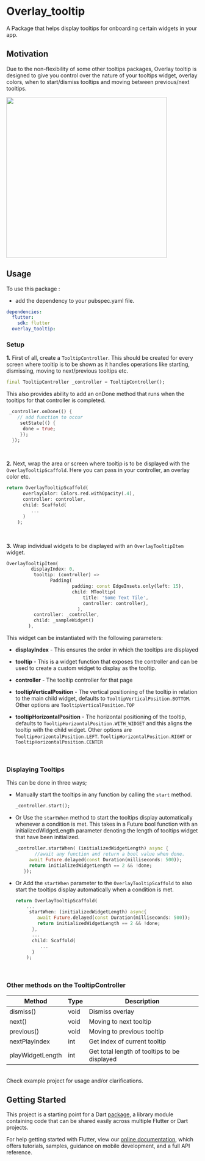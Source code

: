 # Overlay_tooltip

A Package that helps display tooltips for onboarding certain widgets in your app.

## Motivation
Due to the non-flexibility of some other tooltips packages, Overlay tooltip is designed to give you control over the nature of your tooltips widget, overlay colors, when to start/dismiss tooltips and moving between previous/next tooltips.


<img src="https://raw.githubusercontent.com/Deuque/overlay_tooltip/a1a0c7ed441cedf5cff90bb5660c7c747ee2dd96/media/overlay_tooltip.gif" height="420"/>


## Usage

To use this package :

- add the dependency to your pubspec.yaml file.

```yaml
dependencies:
  flutter:
    sdk: flutter
  overlay_tooltip:
```

### Setup


**1.** First of all, create a `TooltipController`. This should be created for every screen where tooltip is to be shown as it handles operations like starting, dismissing, moving to next/previous tooltips etc.
```dart
final TooltipController _controller = TooltipController();
```
This also provides ability to add an onDone method that runs when the tooltips for that controller is completed.

```dart
 _controller.onDone(() {
    // add function to occur
     setState(() {
	  done = true;
     });
  });
```

</br>

**2.** Next, wrap the area or screen where tooltip is to be displayed with the `OverlayTooltipScaffold`. Here you can pass in your controller, an overlay color etc.

```dart
return OverlayTooltipScaffold(
	  overlayColor: Colors.red.withOpacity(.4),
      controller: controller,
      child: Scaffold(
	 	 ...
	  )
	);
```

</br>

**3.**  Wrap individual widgets to be displayed with an `OverlayTooltipItem` widget.

```dart
OverlayTooltipItem(
         displayIndex: 0,
          tooltip: (controller) =>
		  		Padding(
                        padding: const EdgeInsets.only(left: 15),
                        child: MTooltip(
                            title: 'Some Text Tile',
                            controller: controller),
                          ),
          controller: _controller,
          child: _sampleWidget()
		),
```

This widget can be instantiated with the following parameters:
- **displayIndex** - This ensures the order in which the tooltips are displayed

- **tooltip** - This is a widget function that exposes the controller and can be used to create a custom widget to display as the tooltip.

- **controller** - The tooltip controller for that page

- **tooltipVerticalPosition** - The vertical positioning of the tooltip in relation to the main child widget, defaults to `TooltipVerticalPosition.BOTTOM`. Other options are `TooltipVerticalPosition.TOP`

- **tooltipHorizontalPosition** - The horizontal positioning of the tooltip, defaults to `TooltipHorizontalPosition.WITH_WIDGET` and this aligns the tooltip with the child widget. Other options are `TooltipHorizontalPosition.LEFT`. `TooltipHorizontalPosition.RIGHT` or `TooltipHorizontalPosition.CENTER`

</br>

### Displaying Tooltips
 This can be done in three ways;
 - Manually start the tooltips in any function by calling the `start` method.

	 ```dart
	_controller.start();
	```

 - Or Use the `startWhen` method to start the tooltips display automatically whenever a condition is met. This takes in a Future bool function with an initializedWidgetLength parameter denoting the length of tooltips widget that have been initialized.

	 ```dart
	 _controller.startWhen( (initializedWidgetLength) async {
			//await any function and return a bool value when done.
		  await Future.delayed(const Duration(milliseconds: 500));
		  return initializedWidgetLength == 2 && !done;
		});
	```

 - Or Add the `startWhen` parameter to the `OverlayTooltipScaffold` to also start the tooltips display automatically when a condition is met.

	```dart
	return OverlayTooltipScaffold(
		...
		 startWhen: (initializedWidgetLength) async{
			await Future.delayed(const Duration(milliseconds: 500));
			return initializedWidgetLength == 2 && !done;
		  },
		  ...
		  child: Scaffold(
			 ...
		  )
		);
	```

</br>

### Other methods on the TooltipController
| Method     | Type  | Description |
| -----------    | ---        |  ----------- |
| dismiss()     | void | Dismiss overlay       |
| next()  | void | Moving to next tooltip        |
| previous()   | void | Moving to previous tooltip        |
| nextPlayIndex  | int | Get index of current tooltip        |
| playWidgetLength | int  | Get total length of tooltips to be displayed        |

</br>
Check example project for usage and/or clarifications.




</br>


## Getting Started

This project is a starting point for a Dart
[package](https://flutter.dev/developing-packages/),
a library module containing code that can be shared easily across
multiple Flutter or Dart projects.

For help getting started with Flutter, view our 
[online documentation](https://flutter.dev/docs), which offers tutorials, 
samples, guidance on mobile development, and a full API reference.
